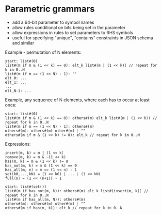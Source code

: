 # Parametric grammars

- add a 64-bit parameter to symbol names
- allow rules conditional on bits being set in the parameter
- allow expressions in rules to set parameters to RHS symbols
- useful for specifying "unique", "contains" constraints in JSON schema and similar

Example - permutation of N elements:

```lark
start: list#(0)
list#(m if m & (1 << k) == 0): elt_k list#(m | (1 << k)) // repeat for k in 0..N
list#(m if m == (1 << N) - 1): ""
elt_0: ...
elt_1: ...
...
elt_N-1: ...
```

Example, any sequence of N elements, where each has to occur at least once:

```lark
start: list#(0)
list#(m if m & (1 << k) == 0): others#(m) elt_k list#(m | (1 << k)) // repeat for k in 0..N
list#(m if m == (1 << N) - 1): others#(m)
others#(m): others#(m) other#(m) | ""
others#(m if m & (1 << k) != 0): elt_k // repeat for k in 0..N
```

Expressions:

```
insert(m, k) = m | (1 << k)
remove(m, k) = m & ~(1 << k)
has(m, k) = m & (1 << k) != 0
has_not(m, k) = m & (1 << k) == 0
has_all(m, n) = m == (1 << n) - 1
set(k0,...,kN) = (1 << k0) | ... | (1 << kN)
full(n) = (1 << (n+1)) - 1
```

```lark
start: list#(set())
list#(m if has_not(m, k)): others#(m) elt_k list#(insert(m, k)) // repeat for k in 0..N
list#(m if has_all(m, N)): others#(m)
others#(m): others#(m) other#(m) | ""
others#(m if has(m, k)): elt_k // repeat for k in 0..N
```
